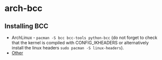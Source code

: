 # arch-bcc

## Installing BCC
* ArchLinux - `pacman -S bcc bcc-tools python-bcc` (do not forget to check that the kernel is compiled with CONFIG_IKHEADERS or alternatively install the linux headers `sudo pacman -S linux-headers`).
* [Other](https://github.com/iovisor/bcc/blob/master/INSTALL.md)




